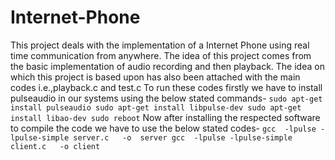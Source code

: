 # Internet-Phone
This project deals with the implementation of a Internet Phone using real time communication from anywhere.
The idea of this project comes from the basic implementation of audio recording and then playback.
The idea on which this project is based upon has also been attached with the main codes i.e.,playback.c and test.c
To run these codes firstly we have to install pulseaudio in our systems using the below stated commands- 
``
sudo apt-get install pulseaudio
sudo apt-get install libpulse-dev
sudo apt-get install libao-dev
sudo reboot
``
Now after installing the respected software to compile the code we have to use the below stated codes-
``
gcc  -lpulse -lpulse-simple server.c   -o  server
gcc  -lpulse -lpulse-simple client.c   -o client
``
